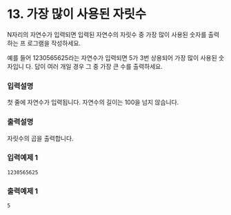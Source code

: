 # 13. 가장 많이 사용된 자릿수

N자리의 자연수가 입력되면 입력된 자연수의 자릿수 중 가장 많이 사용된 숫자를 출력하는 프 로그램을 작성하세요.

예를 들어 1230565625라는 자연수가 입력되면 5가 3번 상용되어 가장 많이 사용된 숫자입니 다. 답이 여러 개일 경우 그 중 가장 큰 수를 출력하세요.

### 입력설명

첫 줄에 자연수가 입력됩니다. 자연수의 길이는 100을 넘지 않습니다.

### 출력설명

자릿수의 곱을 출력합니다.

### 입력예제 1

```text
1230565625
```

### 출력예제 1

```text
5
```